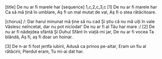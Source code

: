 [title] De nu ar fi marele har
[sequence] 1,c,2,c,3,c
[1]
De nu ar fi marele har
Ca să mă țină în umblare,
Aș fi un mal mutat de val,
Aș fi o stea rătăcitoare.

[chorus]
/: Dar harul minunat mă ține să nu cad
Și știu că nu mă uiți în vale
Vâslesc neîncetat, dar nu pot niciodat'
De nu ar fi al Tău har mare :/
[2]
De nu ar fi nădejdea sfântă
Și Duhul Sfânt în viață-mi jar,
De nu ar fi vocea Ta blândă,
Aș fi, aș fi doar un hoinar.

[3]
De n-ar fi fost jertfa iubirii,
Adusă ca prinos pe-altar,
Eram un fiu al rătăcirii,
Pierdut eram, Tu mi-ai dat har.

